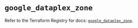 # `google_dataplex_zone`

Refer to the Terraform Registry for docs: [`google_dataplex_zone`](https://registry.terraform.io/providers/hashicorp/google/6.49.1/docs/resources/dataplex_zone).
